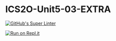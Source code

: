 # ICS2O-Unit5-03-EXTRA

[![GitHub's Super Linter](https://github.com/jaejun-lee06/ICS2O-Unit5-03-EXTRA/workflows/GitHub's%20Super%20Linter/badge.svg)](https://github.com/jaejun-lee06/ICS2O-Unit5-03-EXTRA/actions)

[![Run on Repl.it](https://repl.it/badge/github/jaejun-lee06/ICS2O-Unit5-03-EXTRA)](https://repl.it/github/jaejun-lee06/ICS2O-Unit5-03-EXTRA)

